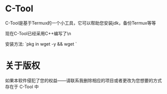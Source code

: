 # C-Tool
<p>C-Tool是基于Termux的一个小工具，它可以帮助您安装jdk，备份Termux等等</p>
<p>现在C-Tool已经采用C++编写了\n</p>
安装方法: `pkg in wget -y && wget `



# 关于版权
<p>如果本软件侵犯了您的权益——请联系我删除相应的项目或者更改为您想要的方式存在于 C-Tool 中</p>
